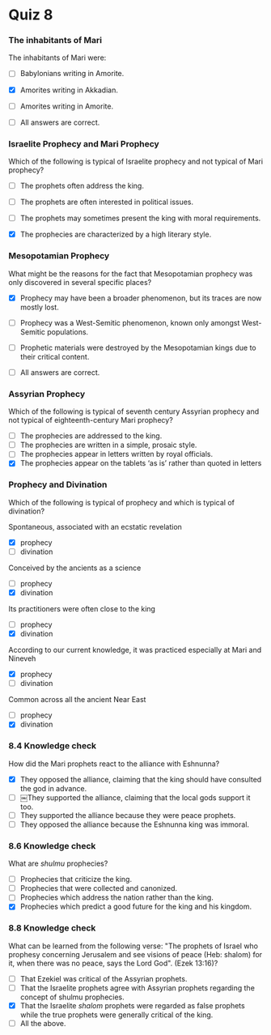 # Quiz 8

###  The inhabitants of Mari

The inhabitants of Mari were:

- [ ] Babylonians writing in Amorite.
- [x] Amorites writing in Akkadian.
- [ ] Amorites writing in Amorite.
- [ ] All answers are correct.


### Israelite Prophecy and Mari Prophecy
Which of the following is typical of Israelite prophecy and not typical of Mari prophecy?

- [ ] The prophets often address the king.

- [ ] The prophets are often interested in political issues.

- [ ] The prophets may sometimes present the king with moral requirements.

- [x] The prophecies are characterized by a high literary style. 

  


### Mesopotamian Prophecy

What might be the reasons for the fact that Mesopotamian prophecy was only discovered in several specific places?
- [x] Prophecy may have been a broader phenomenon, but its traces are now mostly lost. 
- [ ] Prophecy was a West-Semitic phenomenon, known only amongst West-Semitic populations.
- [ ] Prophetic materials were destroyed by the Mesopotamian kings due to their critical content.
- [ ] All answers are correct.



### Assyrian Prophecy

Which of the following is typical of seventh century Assyrian prophecy and not typical of eighteenth-century Mari prophecy?
- [ ] The prophecies are addressed to the king.
- [ ] The prophecies are written in a simple, prosaic style.
- [ ] The prophecies appear in letters written by royal officials.
- [x] The prophecies appear on the tablets ‘as is’ rather than quoted in letters
### Prophecy and Divination

Which of the following is typical of prophecy and which is typical of divination?

Spontaneous, associated with an ecstatic revelation

- [x] prophecy
- [ ] divination

Conceived by the ancients as a science

- [ ] prophecy
- [x] divination

Its practitioners were often close to the king

- [ ] prophecy
- [x] divination

According to our current knowledge, it was practiced especially at Mari and Nineveh

- [x] prophecy
- [ ] divination

Common across all the ancient Near East

- [ ] prophecy
- [x] divination

### 8.4 Knowledge check

How did the Mari prophets react to the alliance with Eshnunna?

- [x] They opposed the alliance, claiming that the king should have consulted the god in advance. 
- [ ] ￼They supported the alliance, claiming that the local gods support it too.
- [ ] They supported the alliance because they were peace prophets.
- [ ] They opposed the alliance because the Eshnunna king was immoral.

### 8.6 Knowledge check

What are *shulmu* prophecies?

- [ ] Prophecies that criticize the king.
- [ ] Prophecies that were collected and canonized.
- [ ] Prophecies which address the nation rather than the king.
- [x] Prophecies which predict a good future for the king and his kingdom. 

### 8.8 Knowledge check

What can be learned from the following verse: "The prophets of Israel who prophesy concerning Jerusalem and see visions of peace (Heb: shalom) for it, when there was no peace, says the Lord God". (Ezek 13:16)?

- [ ] That Ezekiel was critical of the Assyrian prophets.
- [ ] That the Israelite prophets agree with Assyrian prophets regarding the concept of shulmu prophecies.
- [x] That the Israelite *shalom* prophets were regarded as false prophets while the true prophets were generally critical of the king. 
- [ ] All the above.